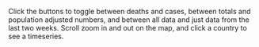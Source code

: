 Click the buttons to toggle between deaths and cases, between totals and population adjusted numbers, and between all data and just data from the last two weeks. Scroll zoom in and out on the map, and click a country to see a timeseries.
